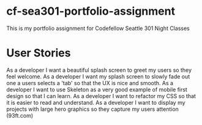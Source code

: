 # cf-sea301-portfolio-assignment
This is my portfolio assignment for Codefellow Seattle 301 Night Classes

# User Stories

As a developer I want a beautiful splash screen to greet my users so they feel welcome.
As a developer I want my splash screen to slowly fade out one a users selects a 'tab' so that the UX is nice and smooth.
As a developer I want to use Skeleton as a very good example of mobile first design so that I can learn.
As a developer I want to refactor my CSS so that it is easier to read and understand.
As a developer I want to display my projects with large hero graphics so they capture my users attention (93ft.com)
